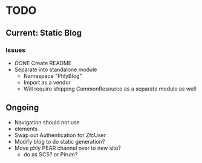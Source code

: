 TODO
====

## Current: Static Blog

### Issues

* *DONE* Create README
* Separate into standalone module
  * Namespace "PhlyBlog"
  * Import as a vendor
  * Will require shipping CommonResource as a separate module as well

## Ongoing

* Navigation should not use <li> elements
* Swap out Authentication for ZfcUser
* Modify blog to do static generation?
* Move phly PEAR channel over to new site?
  * do as SCS? or Pirum?
